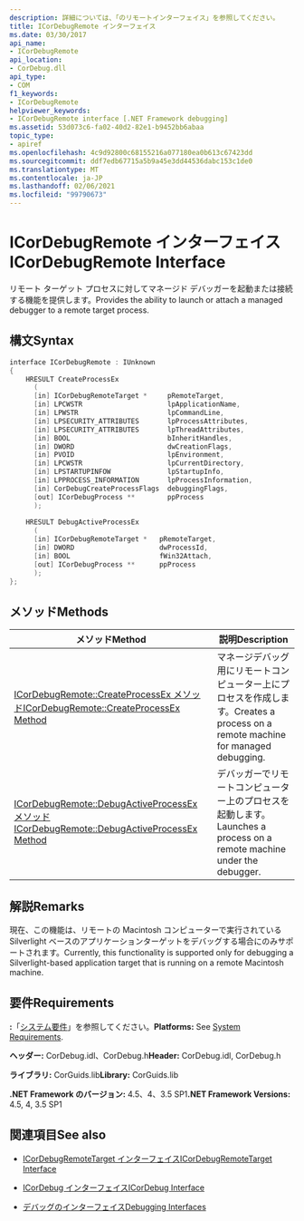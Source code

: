 ```yaml
---
description: 詳細については、「のリモートインターフェイス」を参照してください。
title: ICorDebugRemote インターフェイス
ms.date: 03/30/2017
api_name:
- ICorDebugRemote
api_location:
- CorDebug.dll
api_type:
- COM
f1_keywords:
- ICorDebugRemote
helpviewer_keywords:
- ICorDebugRemote interface [.NET Framework debugging]
ms.assetid: 53d073c6-fa02-40d2-82e1-b9452bb6abaa
topic_type:
- apiref
ms.openlocfilehash: 4c9d92800c68155216a077180ea0b613c67423dd
ms.sourcegitcommit: ddf7edb67715a5b9a45e3dd44536dabc153c1de0
ms.translationtype: MT
ms.contentlocale: ja-JP
ms.lasthandoff: 02/06/2021
ms.locfileid: "99790673"
---
```

# <a name="icordebugremote-interface"></a><span data-ttu-id="04bc8-103">ICorDebugRemote インターフェイス</span><span class="sxs-lookup"><span data-stu-id="04bc8-103">ICorDebugRemote Interface</span></span>

<span data-ttu-id="04bc8-104">リモート ターゲット プロセスに対してマネージド デバッガーを起動または接続する機能を提供します。</span><span class="sxs-lookup"><span data-stu-id="04bc8-104">Provides the ability to launch or attach a managed debugger to a remote target process.</span></span>  
  
## <a name="syntax"></a><span data-ttu-id="04bc8-105">構文</span><span class="sxs-lookup"><span data-stu-id="04bc8-105">Syntax</span></span>  
  
```cpp  
interface ICorDebugRemote : IUnknown  
{  
    HRESULT CreateProcessEx  
      (  
      [in] ICorDebugRemoteTarget *     pRemoteTarget,  
      [in] LPCWSTR                     lpApplicationName,  
      [in] LPWSTR                      lpCommandLine,  
      [in] LPSECURITY_ATTRIBUTES       lpProcessAttributes,  
      [in] LPSECURITY_ATTRIBUTES       lpThreadAttributes,  
      [in] BOOL                        bInheritHandles,  
      [in] DWORD                       dwCreationFlags,  
      [in] PVOID                       lpEnvironment,  
      [in] LPCWSTR                     lpCurrentDirectory,  
      [in] LPSTARTUPINFOW              lpStartupInfo,  
      [in] LPPROCESS_INFORMATION       lpProcessInformation,  
      [in] CorDebugCreateProcessFlags  debuggingFlags,  
      [out] ICorDebugProcess **        ppProcess  
      );  
  
    HRESULT DebugActiveProcessEx  
      (  
      [in] ICorDebugRemoteTarget *   pRemoteTarget,  
      [in] DWORD                     dwProcessId,  
      [in] BOOL                      fWin32Attach,  
      [out] ICorDebugProcess **      ppProcess  
      );  
};  
```  
  
## <a name="methods"></a><span data-ttu-id="04bc8-106">メソッド</span><span class="sxs-lookup"><span data-stu-id="04bc8-106">Methods</span></span>  
  
|<span data-ttu-id="04bc8-107">メソッド</span><span class="sxs-lookup"><span data-stu-id="04bc8-107">Method</span></span>|<span data-ttu-id="04bc8-108">説明</span><span class="sxs-lookup"><span data-stu-id="04bc8-108">Description</span></span>|  
|------------|-----------------|  
|[<span data-ttu-id="04bc8-109">ICorDebugRemote::CreateProcessEx メソッド</span><span class="sxs-lookup"><span data-stu-id="04bc8-109">ICorDebugRemote::CreateProcessEx Method</span></span>](icordebugremote-createprocessex-method.md)|<span data-ttu-id="04bc8-110">マネージデバッグ用にリモートコンピューター上にプロセスを作成します。</span><span class="sxs-lookup"><span data-stu-id="04bc8-110">Creates a process on a remote machine for managed debugging.</span></span>|  
|[<span data-ttu-id="04bc8-111">ICorDebugRemote::DebugActiveProcessEx メソッド</span><span class="sxs-lookup"><span data-stu-id="04bc8-111">ICorDebugRemote::DebugActiveProcessEx Method</span></span>](icordebugremote-debugactiveprocessex-method.md)|<span data-ttu-id="04bc8-112">デバッガーでリモートコンピューター上のプロセスを起動します。</span><span class="sxs-lookup"><span data-stu-id="04bc8-112">Launches a process on a remote machine under the debugger.</span></span>|  
  
## <a name="remarks"></a><span data-ttu-id="04bc8-113">解説</span><span class="sxs-lookup"><span data-stu-id="04bc8-113">Remarks</span></span>  

 <span data-ttu-id="04bc8-114">現在、この機能は、リモートの Macintosh コンピューターで実行されている Silverlight ベースのアプリケーションターゲットをデバッグする場合にのみサポートされます。</span><span class="sxs-lookup"><span data-stu-id="04bc8-114">Currently, this functionality is supported only for debugging a Silverlight-based application target that is running on a remote Macintosh machine.</span></span>  
  
## <a name="requirements"></a><span data-ttu-id="04bc8-115">要件</span><span class="sxs-lookup"><span data-stu-id="04bc8-115">Requirements</span></span>  

 <span data-ttu-id="04bc8-116">**:**「[システム要件](../../get-started/system-requirements.md)」を参照してください。</span><span class="sxs-lookup"><span data-stu-id="04bc8-116">**Platforms:** See [System Requirements](../../get-started/system-requirements.md).</span></span>  
  
 <span data-ttu-id="04bc8-117">**ヘッダー:** CorDebug.idl、CorDebug.h</span><span class="sxs-lookup"><span data-stu-id="04bc8-117">**Header:** CorDebug.idl, CorDebug.h</span></span>  
  
 <span data-ttu-id="04bc8-118">**ライブラリ:** CorGuids.lib</span><span class="sxs-lookup"><span data-stu-id="04bc8-118">**Library:** CorGuids.lib</span></span>  
  
 <span data-ttu-id="04bc8-119">**.NET Framework のバージョン:** 4.5、4、3.5 SP1</span><span class="sxs-lookup"><span data-stu-id="04bc8-119">**.NET Framework Versions:** 4.5, 4, 3.5 SP1</span></span>  
  
## <a name="see-also"></a><span data-ttu-id="04bc8-120">関連項目</span><span class="sxs-lookup"><span data-stu-id="04bc8-120">See also</span></span>

- [<span data-ttu-id="04bc8-121">ICorDebugRemoteTarget インターフェイス</span><span class="sxs-lookup"><span data-stu-id="04bc8-121">ICorDebugRemoteTarget Interface</span></span>](icordebugremotetarget-interface.md)
- [<span data-ttu-id="04bc8-122">ICorDebug インターフェイス</span><span class="sxs-lookup"><span data-stu-id="04bc8-122">ICorDebug Interface</span></span>](icordebug-interface.md)

- [<span data-ttu-id="04bc8-123">デバッグのインターフェイス</span><span class="sxs-lookup"><span data-stu-id="04bc8-123">Debugging Interfaces</span></span>](debugging-interfaces.md)
